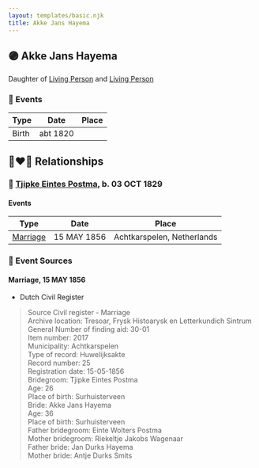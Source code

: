 ```yaml
---
layout: templates/basic.njk
title: Akke Jans Hayema
---
```

## 🟣 Akke Jans Hayema

Daughter of [Living Person](/people/4/48710710) and [Living Person](/people/3/375100)

### 📆 Events

Type | Date | Place
------ | ------ | ------
Birth | abt 1820 |

## 👩‍❤️‍👨 Relationships

### 🔵 [Tjipke Eintes Postma](/people/9/98204460), b. 03 OCT 1829

#### Events

Type | Date | Place
------ | ------ | ------
[Marriage](#event-e80d1b0c-9dc1-40b1-ab10-53d35bd93d9b) | 15 MAY 1856 | Achtkarspelen, Netherlands
### 📰 Event Sources

#### <a id="event-e80d1b0c-9dc1-40b1-ab10-53d35bd93d9b"></a> Marriage, 15 MAY 1856
* Dutch Civil Register
>   
  > Source Civil register - Marriage  
  > Archive location: Tresoar, Frysk Histoarysk en Letterkundich Sintrum  
  > General Number of finding aid: 30-01  
  > Item number: 2017  
  > Municipality: Achtkarspelen  
  > Type of record: Huwelijksakte  
  > Record number: 25  
  > Registration date: 15-05-1856  
  > Bridegroom: Tjipke Eintes Postma  
  > Age: 26  
  > Place of birth: Surhuisterveen  
  > Bride: Akke Jans Hayema  
  > Age: 36  
  > Place of birth: Surhuisterveen  
  > Father bridegroom: Einte Wolters Postma  
  > Mother bridegroom: Riekeltje Jakobs Wagenaar  
  > Father bride: Jan Durks Hayema  
  > Mother bride: Antje Durks Smits